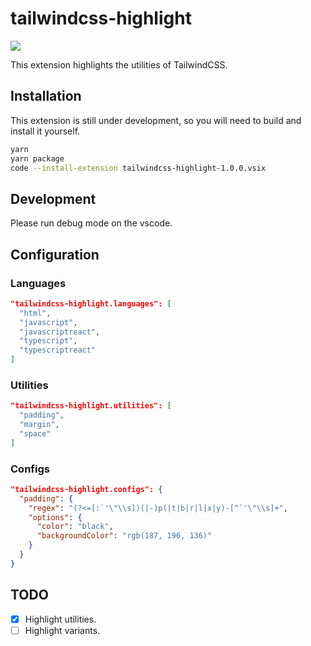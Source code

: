 # tailwindcss-highlight

![](https://raw.githubusercontent.com/ellreka/tailwindcss-highlight/main/assets/image_01.png)

This extension highlights the utilities of TailwindCSS.

## Installation

This extension is still under development, so you will need to build and install it yourself.

```bash
yarn
yarn package
code --install-extension tailwindcss-highlight-1.0.0.vsix
```

## Development

Please run debug mode on the vscode.

## Configuration

### Languages

```json
"tailwindcss-highlight.languages": [
  "html",
  "javascript",
  "javascriptreact",
  "typescript",
  "typescriptreact"
]
```

### Utilities

```json
"tailwindcss-highlight.utilities": [
  "padding",
  "margin",
  "space"
]
```

### Configs

```json
"tailwindcss-highlight.configs": {
  "padding": {
    "regex": "(?<=[:`'\"\\s])(|-)p(|t|b|r|l|x|y)-[^`'\"\\s]+",
    "options": {
      "color": "black",
      "backgroundColor": "rgb(187, 196, 136)"
    }
  }
}
```

## TODO

- [x] Highlight utilities.
- [ ] Highlight variants.
